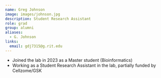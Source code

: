 ```yaml
---
name: Greg Johnson
image: images/johnson.jpg
description: Student Research Assistant
role: grad
group: alumni
aliases:
  - G. Johnson
links:
  email: gdj7315@g.rit.edu
---
```


- Joined the lab in 2023 as a Master student (Bioinformatics)
- Working as a Student Research Assistant in the lab, partially funded by Cellzome/GSK